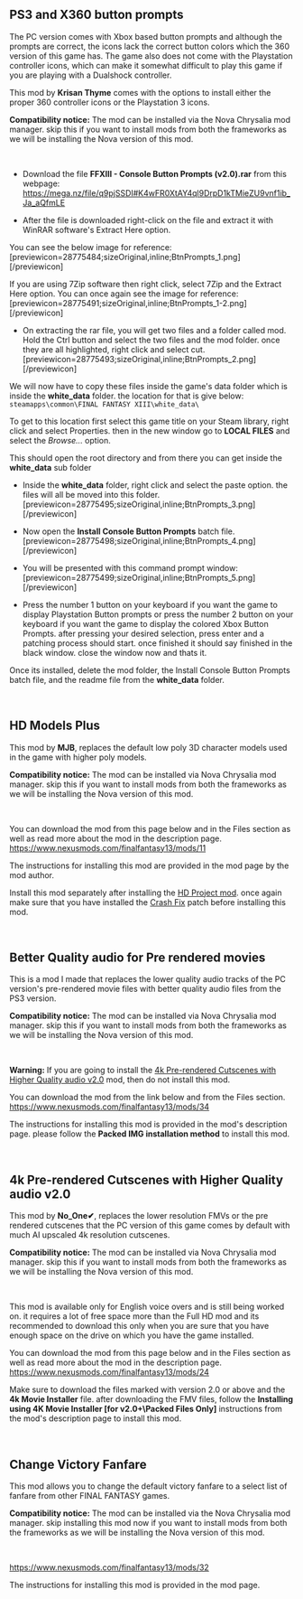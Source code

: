 ## PS3 and X360 button prompts

The PC version comes with Xbox based button prompts and although the prompts are correct, the icons lack the correct button colors which the 360 version of this game has.
The game also does not come with the Playstation controller icons, which can make it somewhat difficult to play this game if you are playing with a Dualshock controller.

This mod by **Krisan Thyme** comes with the options to install either the proper 360 controller icons or the Playstation 3 icons.

**Compatibility notice:** The mod can be installed via the Nova Chrysalia mod manager. skip this if you want to install mods from both the frameworks as we will be installing the Nova version of this mod.

<br>

- Download the file **FFXIII - Console Button Prompts (v2.0).rar** from this webpage:
<br>https://mega.nz/file/q9pjSSDI#K4wFR0XtAY4ql9DrpD1kTMieZU9vnf1ib_Ja_aQfmLE

- After the file is downloaded right-click on the file and extract it with WinRAR software's Extract Here option.

You can see the below image for reference:
<br>[previewicon=28775484;sizeOriginal,inline;BtnPrompts_1.png][/previewicon]

If you are using 7Zip software then right click, select 7Zip and the Extract Here option.
You can once again see the image for reference:
<br>[previewicon=28775491;sizeOriginal,inline;BtnPrompts_1-2.png][/previewicon]


- On extracting the rar file, you will get two files and a folder called mod. Hold the Ctrl button and select the two files and the mod folder. once they are all highlighted, right click and select cut. 
<br>[previewicon=28775493;sizeOriginal,inline;BtnPrompts_2.png][/previewicon]

We will now have to copy these files inside the game's data folder which is inside the **white_data** folder. the location for that is give below:
<br>`steamapps\common\FINAL FANTASY XIII\white_data\`

To get to this location first select this game title on your Steam library, right click and select Properties. then in the new window go to **LOCAL FILES** and select the *Browse...* option.

This should open the root directory and from there you can get inside the **white_data** sub folder

- Inside the **white_data** folder, right click and select the paste option. the files will all be moved into this folder.
<br>[previewicon=28775495;sizeOriginal,inline;BtnPrompts_3.png][/previewicon]

- Now open the **Install Console Button Prompts** batch file. 
<br>[previewicon=28775498;sizeOriginal,inline;BtnPrompts_4.png][/previewicon]

- You will be presented with this command prompt window:
<br>[previewicon=28775499;sizeOriginal,inline;BtnPrompts_5.png][/previewicon]

- Press the number 1 button on your keyboard if you want the game to display Playstation Button prompts or press the number 2 button on your keyboard if you want the game to display the colored Xbox Button Prompts. after pressing your desired selection, press enter and a patching process should start. once finished it should say finished in the black window. close the window now and thats it. 

Once its installed, delete the mod folder, the Install Console Button Prompts batch file, and the readme file from the **white_data** folder.

<br>

## HD Models Plus

This mod by **MJB**, replaces the default low poly 3D character models used in the game with higher poly models.

**Compatibility notice:** The mod can be installed via Nova Chrysalia mod manager. skip this if you want to install mods from both the frameworks as we will be installing the Nova version of this mod.

<br>

You can download the mod from this page below and in the Files section as well as read more about the mod in the description page.
<br>https://www.nexusmods.com/finalfantasy13/mods/11

The instructions for installing this mod are provided in the mod page by the mod author. 

Install this mod separately after installing the [HD Project mod](https://github.com/Surihix/Fixing-enhancing-Final-Fantasy-XIII/blob/main/docs/non_nova_mods.md#the-ffxiii-hd-project). once again make sure that you have installed the [Crash Fix](https://github.com/Surihix/Fixing-enhancing-Final-Fantasy-XIII/blob/main/docs/important_fixes.md#crash-fix) patch before installing this mod.

<br>

## Better Quality audio for Pre rendered movies
This is a mod I made that replaces the lower quality audio tracks of the PC version's pre-rendered movie files with better quality audio files from the PS3 version.

**Compatibility notice:** The mod can be installed via Nova Chrysalia mod manager. skip this if you want to install mods from both the frameworks as we will be installing the Nova version of this mod.

<br>

**Warning:** If you are going to install the [4k Pre-rendered Cutscenes with Higher Quality audio v2.0]() mod, then do not install this mod.

You can download the mod from the link below and from the Files section.
<br>https://www.nexusmods.com/finalfantasy13/mods/34

The instructions for installing this mod is provided in the mod's description page. please follow the **Packed IMG installation method** to install this mod. 

<br>

## 4k Pre-rendered Cutscenes with Higher Quality audio v2.0

This mod by **No_One✔**, replaces the lower resolution FMVs or the pre rendered cutscenes that the PC version of this game comes by default with much AI upscaled 4k resolution cutscenes.

**Compatibility notice:** The mod can be installed via Nova Chrysalia mod manager. skip this if you want to install mods from both the frameworks as we will be installing the Nova version of this mod.

<br>

This mod is available only for English voice overs and is still being worked on. it requires a lot of free space more than the Full HD mod and its recommended to download this only when you are sure that you have enough space on the drive on which you have the game installed.

You can download the mod from this page below and in the Files section as well as read more about the mod in the description page. 
<br>https://www.nexusmods.com/finalfantasy13/mods/24

Make sure to download the files marked with version 2.0 or above and the **4k Movie Installer** file. after downloading the FMV files, follow the **Installing using 4K Movie Installer [for v2.0+\Packed Files Only]** instructions from the mod's description page to install this mod. 

<br>

## Change Victory Fanfare

This mod allows you to change the default victory fanfare to a select list of fanfare from other FINAL FANTASY games. 

**Compatibility notice:** The mod can be installed via the Nova Chrysalia mod manager. skip installing this mod now if you want to install mods from both the frameworks as we will be installing the Nova version of this mod.

<br>

https://www.nexusmods.com/finalfantasy13/mods/32

The instructions for installing this mod is provided in the mod page.
